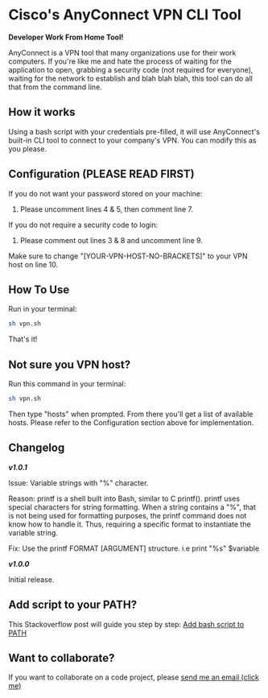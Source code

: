 # Cisco's AnyConnect VPN CLI Tool

**Developer Work From Home Tool!**

AnyConnect is a VPN tool that many organizations use for their work computers. If you're like me and hate the process of waiting for the application to open, grabbing a security code (not required for everyone), waiting for the network to establish and blah blah blah, this tool can do all that from the command line.

## How it works

Using a bash script with your credentials pre-filled, it will use AnyConnect's built-in CLI tool to connect to your company's VPN. You can modify this as you please.

## Configuration (PLEASE READ FIRST)

If you do not want your password stored on your machine:

1. Please uncomment lines 4 & 5, then comment line 7.

If you do not require a security code to login:

1. Please comment out lines 3 & 8 and uncomment line 9.

Make sure to change "[YOUR-VPN-HOST-NO-BRACKETS]" to your VPN host on line 10.

## How To Use

Run in your terminal:

```bash
sh vpn.sh
```

That's it!

## Not sure you VPN host?

Run this command in your terminal:

```bash
sh vpn.sh
```

Then type "hosts" when prompted. From there you'll get a list of available hosts. Please refer to the Configuration section above for implementation.

## Changelog

***v1.0.1***

Issue: Variable strings with "%" character.

Reason: printf is a shell built into Bash, similar to C printf(). printf uses special characters for string formatting. When a string contains a "%", that is not being used for formatting purposes, the printf command does not know how to handle it. Thus, requiring a specific format to instantiate the variable string.

Fix: Use the printf FORMAT [ARGUMENT] structure. i.e print "%s" $variable

***v1.0.0***

Initial release.

## Add script to your PATH? 

This Stackoverflow post will guide you step by step: [Add bash script to PATH](https://stackoverflow.com/questions/20054538/add-a-bash-script-to-path)


## Want to collaborate?

If you want to collaborate on a code project, please [send me an email (click me)](mailto:douglas.jaylen.work@gmail.com)
